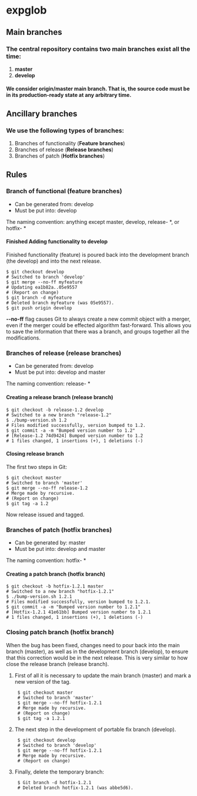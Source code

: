 expglob
=====

## Main branches

### The central repository contains two main branches exist all the time:

1. **master**
2. **develop**

#### We consider origin/master main branch. That is, the source code must be in its production-ready state at any arbitrary time.


## Ancillary branches

### We use the following types of branches:

1. Branches of functionality (**Feature branches**)
2. Branches of release (**Release branches**)
3. Branches of patch (**Hotfix branches**)


## Rules

### Branch of functional (feature branches)

- Can be generated from: develop
- Must be put into: develop

The naming convention: anything except master, develop, release- *, or hotfix- *

#### Finished Adding functionality to develop

Finished functionality (feature) is poured back into the development branch (the develop) and into the next release.

    $ git checkout develop
    # Switched to branch 'develop'
    $ git merge --no-ff myfeature
    # Updating ea1b82a..05e9557
    # (Report on change)
    $ git branch -d myfeature
    # Deleted branch myfeature (was 05e9557).
    $ git push origin develop

**--no-ff** flag causes Git to always create a new commit object with a merger, even if the merger could be effected algorithm fast-forward. This allows you to save the information that there was a branch, and groups together all the modifications.


### Branches of release (release branches)

- Can be generated from: develop
- Must be put into: develop and master

The naming convention: release- *


#### Creating a release branch (release branch)

    $ git checkout -b release-1.2 develop
    # Switched to a new branch "release-1.2"
    $ ./bump-version.sh 1.2
    # Files modified successfully, version bumped to 1.2.
    $ git commit -a -m "Bumped version number to 1.2"
    # [Release-1.2 74d9424] Bumped version number to 1.2
    # 1 files changed, 1 insertions (+), 1 deletions (-)

#### Closing release branch

The first two steps in Git:

    $ git checkout master
    # Switched to branch 'master'
    $ git merge --no-ff release-1.2
    # Merge made by recursive.
    # (Report on change)
    $ git tag -a 1.2

Now release issued and tagged.

### Branches of patch (hotfix branches)

- Can be generated by: master
- Must be put into: develop and master

The naming convention: hotfix- *

#### Creating a patch branch (hotfix branch)

    $ git checkout -b hotfix-1.2.1 master
    # Switched to a new branch "hotfix-1.2.1"
    $ ./bump-version.sh 1.2.1
    # Files modified successfully, version bumped to 1.2.1.
    $ git commit -a -m "Bumped version number to 1.2.1"
    # [Hotfix-1.2.1 41e61bb] Bumped version number to 1.2.1
    # 1 files changed, 1 insertions (+), 1 deletions (-)
    
### Closing patch branch (hotfix branch)

When the bug has been fixed, changes need to pour back into the main branch (master), as well as in the development branch (develop), to ensure that this correction would be in the next release. This is very similar to how close the release branch (release branch).

1. First of all it is necessary to update the main branch (master) and mark a new version of the tag.

        $ git checkout master
        # Switched to branch 'master'
        $ git merge --no-ff hotfix-1.2.1
        # Merge made by recursive.
        # (Report on change)
        $ git tag -a 1.2.1

2. The next step in the development of portable fix branch (develop).

        $ git checkout develop
        # Switched to branch 'develop'
        $ git merge --no-ff hotfix-1.2.1
        # Merge made by recursive.
        # (Report on change)
    
3. Finally, delete the temporary branch:

        $ Git branch -d hotfix-1.2.1
        # Deleted branch hotfix-1.2.1 (was abbe5d6).
    